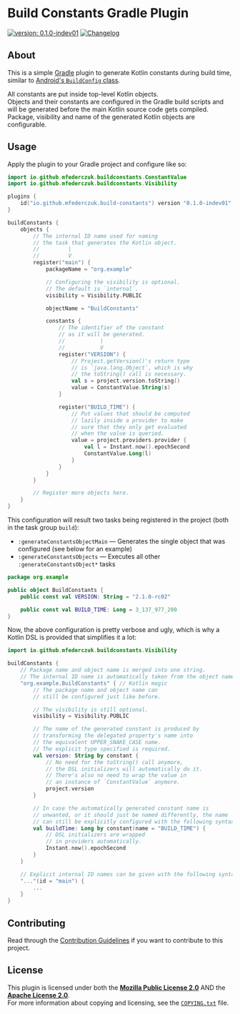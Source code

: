 <!--
  Copyright (c) 2024 Michael Federczuk
  SPDX-License-Identifier: CC-BY-SA-4.0
-->

# Build Constants Gradle Plugin #

[version_shield]: https://img.shields.io/badge/version-0.1.0--indev01-informational.svg
[release_page]: https://github.com/mfederczuk/build-constants-gradle-plugin/releases/tag/v0.1.0-indev01 "Release v0.1.0-indev01"
[![version: 0.1.0-indev01][version_shield]][release_page]
[![Changelog](https://img.shields.io/badge/-Changelog-informational.svg)](CHANGELOG.md "Changelog")

## About ##

This is a simple [Gradle] plugin to generate Kotlin constants during build time, similar to
[Android's `BuildConfig` class][android_buildconfig].

All constants are put inside top-level Kotlin objects.  
Objects and their constants are configured in the Gradle build scripts and will be generated before the main Kotlin
source code gets compiled.  
Package, visibility and name of the generated Kotlin objects are configurable.

[Gradle]: <https://gradle.org/> "Gradle Build Tool"
[android_buildconfig]: <https://developer.android.com/build/gradle-tips#share-custom-fields-and-resource-values-with-your-app-code> "Gradle tips and recipes &nbsp;|&nbsp; Android Studio &nbsp;|&nbsp; Android Developers"

## Usage ##

Apply the plugin to your Gradle project and configure like so:

```kotlin
import io.github.mfederczuk.buildconstants.ConstantValue
import io.github.mfederczuk.buildconstants.Visibility

plugins {
	id("io.github.mfederczuk.build-constants") version "0.1.0-indev01"
}

buildConstants {
	objects {
		// The internal ID name used for naming
		// the task that generates the Kotlin object.
		//         |
		//         V
		register("main") {
			packageName = "org.example"

			// Configuring the visibility is optional.
			// The default is `internal`.
			visibility = Visibility.PUBLIC

			objectName = "BuildConstants"

			constants {
				// The identifier of the constant
				// as it will be generated.
				//           |
				//           V
				register("VERSION") {
					// Project.getVersion()'s return type
					// is `java.lang.Object`, which is why
					// the toString() call is necessary.
					val s = project.version.toString()
					value = ConstantValue.String(s)
				}

				register("BUILD_TIME") {
					// Put values that should be computed
					// lazily inside a provider to make
					// sure that they only get evaluated
					// when the value is queried.
					value = project.providers.provider {
						val l = Instant.now().epochSecond
						ConstantValue.Long(l)
					}
				}
			}
		}

		// Register more objects here.
	}
}
```

This configuration will result two tasks being registered in the project (both in the task group `build`):

* `:generateConstantsObjectMain` — Generates the single object that was configured (see below for an example)
* `:generateConstantsObjects` — Executes all other `:generateConstantsObject*` tasks

```kotlin
package org.example

public object BuildConstants {
	public const val VERSION: String = "2.1.0-rc02"

	public const val BUILD_TIME: Long = 3_137_977_200
}
```

Now, the above configuration is pretty verbose and ugly, which is why a Kotlin DSL is provided that simplifies it a lot:

```kotlin
import io.github.mfederczuk.buildconstants.Visibility

buildConstants {
	// Package name and object name is merged into one string.
	// The internal ID name is automatically taken from the object name.
	"org.example.BuildConstants" { // Kotlin magic
		// The package name and object name can
		// still be configured just like before.

		// The visibility is still optional.
		visibility = Visibility.PUBLIC

		// The name of the generated constant is produced by
		// transforming the delegated property's name into
		// the equivalent UPPER_SNAKE_CASE name.
		// The explicit type specified is required.
		val version: String by constant {
			// No need for the toString() call anymore,
			// the DSL initializers will automatically do it.
			// There's also no need to wrap the value in
			// an instance of `ConstantValue` anymore.
			project.version
		}

		// In case the automatically generated constant name is
		// unwanted, or it should just be named differently, the name
		// can still be explicitly configured with the following syntax:
		val buildTime: Long by constant(name = "BUILD_TIME") {
			// DSL initializers are wrapped
			// in providers automatically.
			Instant.now().epochSecond
		}
	}

	// Explicit internal ID names can be given with the following syntax:
	"..."(id = "main") {
		...
	}
}
```

## Contributing ##

Read through the [Contribution Guidelines](CONTRIBUTING.md) if you want to contribute to this project.

## License ##

This plugin is licensed under both the [**Mozilla Public License 2.0**](LICENSES/MPL-2.0.txt) AND
the [**Apache License 2.0**](LICENSES/Apache-2.0.txt).  
For more information about copying and licensing, see the [`COPYING.txt`](COPYING.txt) file.
